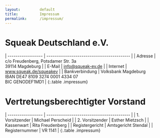 ```yaml
---
layout:         default
title:          Impressum
permalink:      /impressum/
---
```


# Squeak Deutschland e.V.

| ------------------ | ------------------------------------------- |
| Adresse            | c/o Freudenberg, Potsdamer Str. 3a<br>39114 Magdeburg   |
| E-Mail             | info@squeak-ev.de                           |
| Internet           | www.squeak.de/squeakev                            |
| Bankverbindung     | Volksbank Magdeburg<br>IBAN DE47 8109 3274 0001 4334 07<br>BIC GENODEF1MD1  |
{:.table .impressum}


# Vertretungsberechtigter Vorstand

| ------------------ | ------------------------------------------- |
| 1. Vorsitzender    | Michael Perscheid                           |
| 2. Vorsitzender    | Esther Mietzsch                             |
| Kassenwart         | Rita Freudenberg                            |
| Registergericht    | Amtsgericht Stendal                         |
| Registernummer     | VR 1141                                     |
{:.table .impressum}
